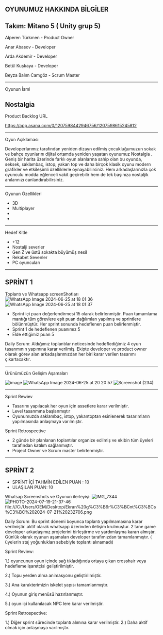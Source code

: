 OYUNUMUZ HAKKINDA BİLGİLER
---------------------------------------------------------------------------------------------------------------------------------------------------------------------------------------------------------------
Takım: Mitano 5 ( Unity grup 5)
---------------------------------------------------------------------------------------------------------------------------------------------------------------------------------------------------------------
Alperen Türkmen - Product Owner
                    
Anar Abasov - Developer
                    
Arda Akdemir - Developer
                    
Betül Kuşkaya - Developer
                    
Beyza Balım Camgöz - Scrum Master

---------------------------------------------------------------------------------------------------------------------------------------------------------------------------------------------------------------
Oyunun İsmi 

Nostalgia
---------------------------------------------------------------------------------------------------------------------------------------------------------------------------------------------------------------
Product Backlog URL

https://app.asana.com/0/1207598442946756/1207598615245812

---------------------------------------------------------------------------------------------------------------------------------------------------------------------------------------------------------------

Oyun Açıklaması

Developerlarımız tarafından yeniden dizayn edilmiş çocukluğumuzun sokak ve bahçe oyunlarını dijital ortamda yeniden yaşatan oyunumuz Nostalgia . Geniş bir harita üzerinde farklı oyun alanlarına sahip olan bu oyunda, seksek, saklambaç, istop, yakan top ve daha birçok klasik oyunu modern grafikler ve etkileşimli özelliklerle oynayabilirsiniz. Hem arkadaşlarınızla çok oyunculu modda eğlenceli vakit geçirebilir hem de tek başınıza nostaljik anılarınızı canlandırabilirsiniz.

------------------------------------------------------------------------------------------------------------------------------------------------------------------------------------------------------------

Oyunun Özellikleri

- 3D
- Multiplayer
- 
-

-------------------------------------------------------------------------------------------------------------------------------------------------------------------------------------------------------------
Hedef Kitle

- +12
- Nostalji severler
- Gen Z ve üstü sokakta büyümüş nesil
- Rekabet Sevenler
- PC oyuncuları

  


 -----------------------------------------------------------------------------------------------------------------------------------------------------------------------------------------------------------

 SPRİNT 1
 ------------------------------------------------------------------------------------------------------------------------------------------------------------------------------------------------------------

Toplantı ve Whatsapp screenShotları
![WhatsApp Image 2024-06-25 at 18 01 36](https://github.com/AlperenTurkmen/Mitano5/assets/163754127/9763a3f5-7c76-4fcd-bf94-a813e68fdfe2)   ![WhatsApp Image 2024-06-25 at 18 01 37](https://github.com/AlperenTurkmen/Mitano5/assets/163754127/0d49a877-ccb7-4420-8e2d-151f80b2347a)


- Sprint içi puan değerlendirmesi 15 olarak belirlenmiştir. Puan tamamlama mantığı tüm görevlere eşit puan dağılımları yapılmış ve sprintlere bölünmüştür. Her sprint sonunda hedeflenen puan belirlenmiştir.
- Sprint 1 de hedeflenen puanımız 5
- Elde ettiğimiz puan 5

Daily Scrum: Aldığımız toplantılar neticesinde hedeflediğimiz 4 oyun tasarımının yapımına karar verilmiş. Ekipte developer ve product owner olarak görev alan arkadaşlarımızdan her biri karar verilen tasarımı çıkartacaktır.

------------------------------------------------------------------------------------------------------------------------------------------------------------------------------------------------------------------------------

Ürünümüzün Gelişim Aşamaları

![image](https://github.com/AlperenTurkmen/Mitano5/assets/163754127/6eb8b04d-7083-4398-ac82-c64911602db2)
![WhatsApp Image 2024-06-25 at 20 20 57](https://github.com/AlperenTurkmen/Mitano5/assets/163754127/e324b6aa-b1f7-4d63-a015-b338a483d073)
![Screenshot (234)](https://github.com/AlperenTurkmen/Mitano5/assets/163754127/df7944eb-f608-48e2-8f99-bee9da7d2641)


------------------------------------------------------------------------------------------------------------------------------------

Sprint Rewiev

* Tasarımı yapılacak her oyun için assetlere karar verilmiştir.
* Level tasarımına başlanmıştır
* Oyunumuzda saklambaç, istop, yakantoptan esinlenerek tasarımların yapılmasında anlaşmaya varılmıştır.

Sprint Retrospective 

* 2 günde bir planlanan toplantılar organize edilmiş ve ekibin tüm üyeleri tarafından katılım sağlanmıştır.
* Project Owner ve Scrum master belirlenmiştir.



-----------------------------------------------------------------------------------------------------------------------

SPRİNT 2
---------------------------------------------------------------------------------------------------------------------

- SPRİNT İÇİ TAHMİN EDİLEN PUAN : 10
- ULAŞILAN PUAN: 10


Whatsap Screenshots ve Oyunun ilerleyişi: 
![IMG_7344](https://github.com/user-attachments/assets/d2b97dc2-567c-45de-b6df-867f289d2436)
![PHOTO-2024-07-19-21-37-46](https://github.com/user-attachments/assets/ad68abf0-1257-44c2-b5db-872e7bd8b460)
file:///C:/Users/OEM/Desktop/Ekran%20g%C3%B6r%C3%BCnt%C3%BCs%C3%BC%202024-07-21%20232706.png

Daily Scrum: Bu sprint dönemi boyunca toplantı yapılmamasına karar verilmiştir. aktif olarak whatsapp üzerinden iletişim krulmuştur. 2 tane game developer arkadaşımız projelerini birleştirme ve yardımlaşma kararı almıştır. Günlük olarak oyunun aşamaları developer tarafımızdan tamamlanmıştır. ( üyelerin staj yoğunlukları sebebiyle toplantı alınamadı)

Sprint Review: 

1.) oyuncunun oyun içinde sağ tıkladığında ortaya çıkan crosshair veya hedefleme işaretçisi geliştirilmiştir.

2.) Topu yerden alma animasyonu geliştirilmiştir.

3.) Ana karakterimizin iskelet yapısı tamamlanmıştır.

4.) Oyunun giriş menüsü hazırlanmıştır.

5.) oyun içi kullanılacak NPC lere karar verilmiştir.


Sprint Retrospective:


1.) Diğer sprint sürecinde toplantı alımına karar verilmiştir.
2.) Daha aktif olmak için anlaşmaya varılmıştır.
